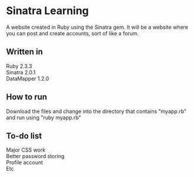 # Sinatra Learning
  A website created in Ruby using the Sinatra gem.
  It will be a website where you can post and create accounts, sort of like a forum.
## Written in
  Ruby 2.3.3 <br />
  Sinatra 2.0.1 <br />
  DataMapper 1.2.0 <br />
  
## How to run
  Download the files and change into the directory that contains "myapp.rb" and run using "ruby myapp.rb"

## To-do list
  Major CSS work <br />
  Better password storing <br />
  Profile account <br />
  Etc

